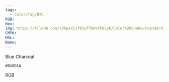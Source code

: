 ```yaml
---
tags:
  - Color/Tag/NTC
RGB:
Hex:
img: https://filedn.com/l0hpzxl1f01yT7GHxtF8cyk/Color%20Snake/standard_csv_to_svg//010D1A.svg
CMYK:
HSL:
Name:
---
```

Blue Charcoal
```palette
#010D1A
```
RGB
